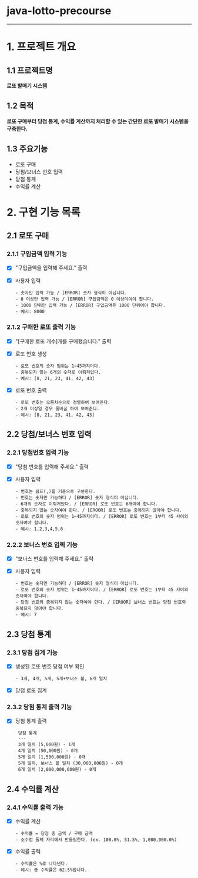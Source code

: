 # java-lotto-precourse

---
# 1. 프로젝트 개요

## 1.1 프로젝트명
**로또 발매기 시스템**

## 1.2 목적
**로또 구매부터 당첨 통계, 수익률 계산까지 처리할 수 있는 간단한 로또 발매기 시스템을 구축한다.**

## 1.3 주요기능
- 로또 구매
- 당첨/보너스 번호 입력
- 당첨 통계
- 수익률 계산

# 2. 구현 기능 목록

## 2.1 로또 구매

### 2.1.1 구입금액 입력 기능
- [x] "구입금액을 입력해 주세요." 출력
- [x] 사용자 입력

      - 숫자만 입력 가능 / [ERROR] 숫자 형식이 아닙니다.
      - 0 이상만 입력 가능 / [ERROR] 구입금액은 0 이상이여야 합니다.
      - 1000 단위만 입력 가능 / [ERROR] 구입금액은 1000 단위여야 합니다.
      - 예시: 8000

### 2.1.2 구매한 로또 출력 기능
- [x] "[구매한 로또 개수]개를 구매했습니다." 출력
- [x] 로또 번호 생성

      - 로또 번호의 숫자 범위는 1~45까지이다.
      - 중복되지 않는 6개의 숫자로 이뤄져있다.
      - 예시: [8, 21, 23, 41, 42, 43]
- [x] 로또 번호 출력

      - 로또 번호는 오름차순으로 정렬하여 보여준다.
      - 2개 이상일 경우 줄바꿈 하여 보여준다.
      - 예시: [8, 21, 23, 41, 42, 43]

## 2.2 당첨/보너스 번호 입력

### 2.2.1 당첨번호 입력 기능
- [x] "당첨 번호를 입력해 주세요." 출력
- [x] 사용자 입력

      - 번호는 쉼표(,)를 기준으로 구분한다.
      - 번호는 숫자만 가능하다 / [ERROR] 숫자 형식이 아닙니다.
      - 6개의 숫자로 이뤄져있다. / [ERROR] 로또 번호는 6개여야 합니다.
      - 중복되지 않는 숫자여야 한다. / [EROOR] 로또 번호는 중복되지 않아야 합니다.
      - 로또 번호의 숫자 범위는 1~45까지이다. / [ERROR] 로또 번호는 1부터 45 사이의 숫자여야 합니다.
      - 예시: 1,2,3,4,5,6

### 2.2.2 보너스 번호 입력 기능
- [x] "보너스 번호를 입력해 주세요." 출력
- [x] 사용자 입력

      - 번호는 숫자만 가능하다 / [ERROR] 숫자 형식이 아닙니다.
      - 로또 번호의 숫자 범위는 1~45까지이다. / [ERROR] 로또 번호는 1부터 45 사이의 숫자여야 합니다.
      - 당첨 번호와 중복되지 않는 숫자여야 한다. / [EROOR] 보너스 번호는 당첨 번호와 중복되지 않아야 합니다.
      - 예시: 7

## 2.3 당첨 통계

### 2.3.1 당첨 집계 기능
- [x] 생성된 로또 번호 당첨 여부 확인

      - 3개, 4개, 5개, 5개+보너스 볼, 6개 일치
- [x] 당첨 로또 집계

### 2.3.2 당첨 통계 출력 기능
- [x] 당첨 통계 출력

       당첨 통계
       ---
       3개 일치 (5,000원) - 1개
       4개 일치 (50,000원) - 0개
       5개 일치 (1,500,000원) - 0개
       5개 일치, 보너스 볼 일치 (30,000,000원) - 0개
       6개 일치 (2,000,000,000원) - 0개

## 2.4 수익률 계산

### 2.4.1 수익률 출력 기능
- [x] 수익률 계산

      - 수익률 = 당첨 총 금액 / 구매 금액
      - 소수점 둘쨰 자리에서 반올림한다. (ex. 100.0%, 51.5%, 1,000,000.0%)
- [x] 수익률 출력

      - 수익률은 %로 나타낸다.
      - 예시: 총 수익률은 62.5%입니다.